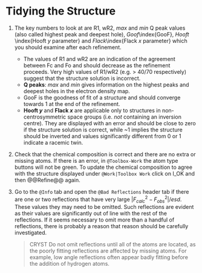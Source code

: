 # Tidying the Structure

1.  The key numbers to look at are R1, wR2, *max* and *min* Q peak values (also called highest peak and deepest hole), *Goof*\index{GooF}, *Hooft* \index{Hooft $y$ parameter} and *Flack*\index{Flack $x$ parameter} which you should examine after each refinement.

    - The values of R1 and wR2 are an indication of the agreement between Fc and Fo and should decrease as the refinement proceeds. Very high values of R1/wR2 (e.g. > 40/70 respectively) suggest that the structure solution is incorrect.
    - **Q peaks**: *max* and *min* gives information on the highest peaks and deepest holes in the electron density map.
    - GooF is the goodness of fit of a structure and should converge towards 1 at the end of the refinement.
    - **Hooft $y$** and **Flack $x$** are applicable only to structures in non-centrosymmetric space groups (i.e. *not* containing an inversion centre). They are displayed with an error and should be close to zero if the structure solution is correct, while ~1 implies the structure should be inverted and values significantly different from 0 or 1 indicate a racemic twin.

2.  Check that the chemical composition is correct and there are no extra or missing atoms. If there is an error, in `@Toolbox-Work` the atom type buttons will not be green. To update the chemical composition to agree with the structure displayed under `@Work|Toolbox Work` click on I_OK and then @@Refine@@ again.

3.  Go to the `@Info` tab and open the `@Bad Reflections` header tab if there are one or two reflections that have very large $|F_{calc}^{2}-F_{obs}^{2}|/esd$. These values they may need to be omitted. Such reflections are evident as their values are significantly out of line with the rest of the reflections. If it seems necessary to omit more than a handful of reflections, there is probably a reason that reason should be carefully investigated.

    >CRYST Do not omit reflections until all of the atoms are located, as the poorly fitting reflections are affected by missing atoms. For example, low angle reflections often appear badly fitting before the addition of hydrogen atoms.
